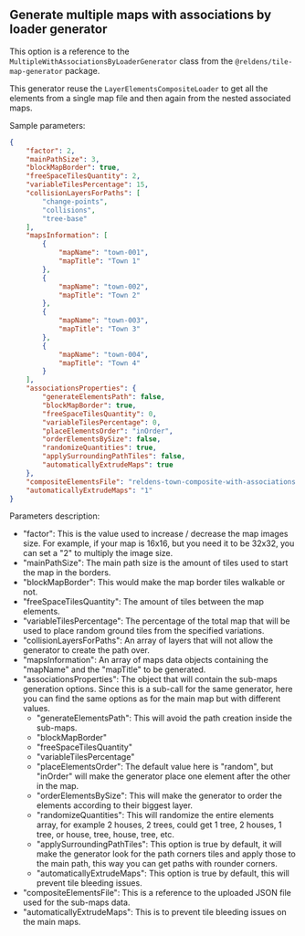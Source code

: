 ## Generate multiple maps with associations by loader generator

This option is a reference to the `MultipleWithAssociationsByLoaderGenerator` class from the `@reldens/tile-map-generator` package.

This generator reuse the `LayerElementsCompositeLoader` to get all the elements from a single map file and then again from the nested associated maps.

Sample parameters:

```json
{
    "factor": 2,
    "mainPathSize": 3,
    "blockMapBorder": true,
    "freeSpaceTilesQuantity": 2,
    "variableTilesPercentage": 15,
    "collisionLayersForPaths": [
        "change-points",
        "collisions",
        "tree-base"
    ],
    "mapsInformation": [
        {
            "mapName": "town-001",
            "mapTitle": "Town 1"
        },
        {
            "mapName": "town-002",
            "mapTitle": "Town 2"
        },
        {
            "mapName": "town-003",
            "mapTitle": "Town 3"
        },
        {
            "mapName": "town-004",
            "mapTitle": "Town 4"
        }
    ],
    "associationsProperties": {
        "generateElementsPath": false,
        "blockMapBorder": true,
        "freeSpaceTilesQuantity": 0,
        "variableTilesPercentage": 0,
        "placeElementsOrder": "inOrder",
        "orderElementsBySize": false,
        "randomizeQuantities": true,
        "applySurroundingPathTiles": false,
        "automaticallyExtrudeMaps": true
    },
    "compositeElementsFile": "reldens-town-composite-with-associations.json",
    "automaticallyExtrudeMaps": "1"
}
```

Parameters description:

- "factor": This is the value used to increase / decrease the map images size. For example, if your map is 16x16, but you need it to be 32x32, you can set a "2" to multiply the image size. 
- "mainPathSize": The main path size is the amount of tiles used to start the map in the borders.
- "blockMapBorder": This would make the map border tiles walkable or not.
- "freeSpaceTilesQuantity": The amount of tiles between the map elements.
- "variableTilesPercentage": The percentage of the total map that will be used to place random ground tiles from the specified variations.
- "collisionLayersForPaths": An array of layers that will not allow the generator to create the path over.
- "mapsInformation": An array of maps data objects containing the "mapName" and the "mapTitle" to be generated.
- "associationsProperties": The object that will contain the sub-maps generation options. Since this is a sub-call for the same generator, here you can find the same options as for the main map but with different values.
  - "generateElementsPath": This will avoid the path creation inside the sub-maps.
  - "blockMapBorder"
  - "freeSpaceTilesQuantity"
  - "variableTilesPercentage"
  - "placeElementsOrder": The default value here is "random", but "inOrder" will make the generator place one element after the other in the map.
  - "orderElementsBySize": This will make the generator to order the elements according to their biggest layer.
  - "randomizeQuantities": This will randomize the entire elements array, for example 2 houses, 2 trees, could get 1 tree, 2 houses, 1 tree, or house, tree, house, tree, etc.
  - "applySurroundingPathTiles": This option is true by default, it will make the generator look for the path corners tiles and apply those to the main path, this way you can get paths with rounder corners.
  - "automaticallyExtrudeMaps": This option is true by default, this will prevent tile bleeding issues.
- "compositeElementsFile": This is a reference to the uploaded JSON file used for the sub-maps data.
- "automaticallyExtrudeMaps": This is to prevent tile bleeding issues on the main maps.
